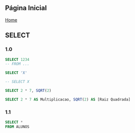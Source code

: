 ## Página Inicial

[Home](../index.md)


## SELECT
### 1.0

```sql
SELECT 1234
-- FROM ...

SELECT 'X'

-- SELECT X

SELECT 2 * 7, SQRT(2)

SELECT 2 * 7 AS Multiplicacao, SQRT(2) AS [Raiz Quadrada]
```
### 1.1
```sql
SELECT *
FROM ALUNOS
```
